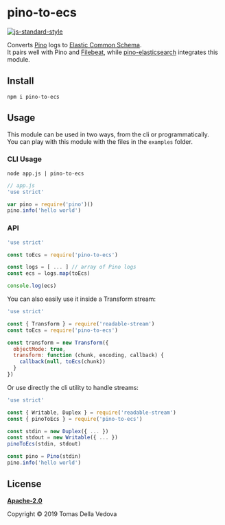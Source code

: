 # pino-to-ecs

[![js-standard-style](https://img.shields.io/badge/code%20style-standard-brightgreen.svg?style=flat)](http://standardjs.com/)  

Converts [Pino](http://getpino.io) logs to [Elastic Common Schema](https://www.elastic.co/guide/en/ecs/current/ecs-reference.html).<br/>
It pairs well with Pino and [Filebeat](https://www.elastic.co/products/beats/filebeat), while [pino-elasticsearch](https://github.com/pinojs/pino-elasticsearch) integrates this module.

## Install
```
npm i pino-to-ecs
```

## Usage
This module can be used in two ways, from the cli or programmatically.<br/>
You can play with this module with the files in the `examples` folder.

### CLI Usage
```
node app.js | pino-to-ecs
```

```js
// app.js
'use strict'

var pino = require('pino')()
pino.info('hello world')
```

### API
```js
'use strict'

const toEcs = require('pino-to-ecs')

const logs = [ ... ] // array of Pino logs
const ecs = logs.map(toEcs)

console.log(ecs)
```

You can also easily use it inside a Transform stream:
```js
'use strict'

const { Transform } = require('readable-stream')
const toEcs = require('pino-to-ecs')

const transform = new Transform({
  objectMode: true,
  transform: function (chunk, encoding, callback) {
    callback(null, toEcs(chunk))
  }
})
```

Or use directly the cli utility to handle streams:
```js
'use strict'

const { Writable, Duplex } = require('readable-stream')
const { pinoToEcs } = require('pino-to-ecs')

const stdin = new Duplex({ ... })
const stdout = new Writable({ ... })
pinoToEcs(stdin, stdout)

const pino = Pino(stdin)
pino.info('hello world')
```

## License
**[Apache-2.0](h./LICENSE)**

Copyright © 2019 Tomas Della Vedova
